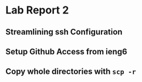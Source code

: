 # Lab Report 2

## Streamlining ssh Configuration

## Setup Github Access from ieng6

## Copy whole directories with `scp -r`

